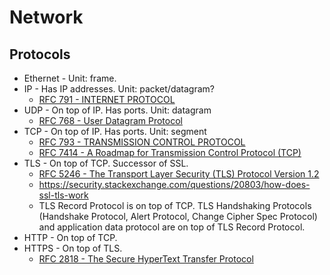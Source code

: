 # Network

## Protocols

- Ethernet - Unit: frame.
- IP - Has IP addresses. Unit: packet/datagram?
  - [RFC 791 - INTERNET PROTOCOL](https://tools.ietf.org/html/rfc791)
- UDP - On top of IP. Has ports. Unit: datagram
  - [RFC 768 - User Datagram Protocol](https://tools.ietf.org/html/rfc768)
- TCP - On top of IP. Has ports. Unit: segment
  - [RFC 793 - TRANSMISSION CONTROL PROTOCOL](https://tools.ietf.org/html/rfc793)
  - [RFC 7414 - A Roadmap for Transmission Control Protocol (TCP)](https://tools.ietf.org/html/rfc7414)
- TLS - On top of TCP. Successor of SSL.
  - [RFC 5246 - The Transport Layer Security (TLS) Protocol Version 1.2](https://tools.ietf.org/html/rfc5246)
  - https://security.stackexchange.com/questions/20803/how-does-ssl-tls-work
  - TLS Record Protocol is on top of TCP. TLS Handshaking Protocols (Handshake Protocol, Alert Protocol, Change Cipher Spec Protocol) and application data protocol are on top of TLS Record Protocol.
- HTTP - On top of TCP.
- HTTPS - On top of TLS.
  - [RFC 2818 - The Secure HyperText Transfer Protocol](https://tools.ietf.org/html/rfc2818)
